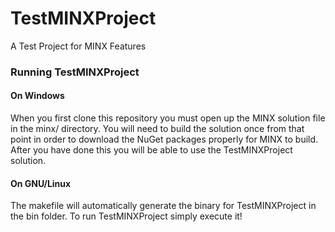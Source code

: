 TestMINXProject
===============

A Test Project for MINX Features

### Running TestMINXProject

#### On Windows
When you first clone this repository you must open up the MINX solution file in the minx/ directory. 
You will need to build the solution once from that point in order to download the NuGet packages properly
for MINX to build.  After you have done this you will be able to use the TestMINXProject solution.

#### On GNU/Linux
The makefile will automatically generate the binary for TestMINXProject in the bin folder. To run TestMINXProject simply execute it!
